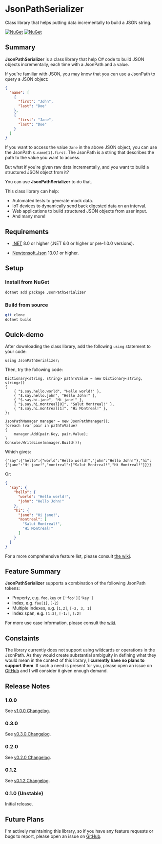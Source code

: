 # JsonPathSerializer
Class library that helps putting data incrementally to build a JSON string.

[![NuGet](https://img.shields.io/nuget/v/JsonPathSerializer.svg)](https://www.nuget.org/packages/JsonPathSerializer/)
[![NuGet](https://img.shields.io/nuget/dt/JsonPathSerializer.svg)](https://www.nuget.org/packages/JsonPathSerializer/)

## Summary

**JsonPathSerializer** is a class library that help C# code to build JSON objects incrementally, each time with a JsonPath and a value.

If you're familiar with JSON, you may know that you can use a JsonPath to query a JSON object:

```json
{
  "name": [
	{
	  "first": "John",
	  "last": "Doe"
	},
	{
	  "first": "Jane",
	  "last": "Doe"
	}
  ]
}
```

If you want to access the value `Jane` in the above JSON object, you can use the JsonPath `$.name[1].first`. The JsonPath is a string that describes the path to the value you want to access.

But what if you're given raw data incrementally, and you want to build a structured JSON object from it?

You can use **JsonPathSerializer** to do that.

This class library can help:

* Automated tests to generate mock data.
* IoT devices to dynamically send back digested data on an interval.
* Web applications to build structured JSON objects from user input.
* And many more!

## Requirements

* [.NET](https://github.com/dotnet/sdk) 8.0 or higher (.NET 6.0 or higher or pre-1.0.0 versions).

* [Newtonsoft.Json](https://github.com/JamesNK/Newtonsoft.Json) 13.0.1 or higher.

## Setup

### Install from NuGet

```bash
dotnet add package JsonPathSerializer
```

### Build from source

```bash
git clone
dotnet build
```

## Quick-demo

After downloading the class library, add the following `using` statement to your code:
```CSharp
using JsonPathSerializer;
```

Then, try the following code:
```CSharp
Dictionary<string, string> pathToValue = new Dictionary<string, string>()
{
    { "$.say.hello.world", "Hello world!" },
    { "$.say.hello.john", "Hello John!" },
    { "$.say.hi.jane", "Hi jane!" },
    { "$.say.hi.montreal[0]", "Salut Montreal!" },
    { "$.say.hi.montreal[1]", "Hi Montreal!" },
};

JsonPathManager manager = new JsonPathManager();
foreach (var pair in pathToValue)
{
    manager.Add(pair.Key, pair.Value);
}
Console.WriteLine(manager.Build());
```
Which gives:
```
{"say":{"hello":{"world":"Hello world!","john":"Hello John!"},"hi":{"jane":"Hi jane!","montreal":["Salut Montreal!","Hi Montreal!"]}}}
```

Or:
```json
{
  "say": {
    "hello": {
      "world": "Hello world!",
      "john": "Hello John!"
    },
    "hi": {
      "jane": "Hi jane!",
      "montreal": [
        "Salut Montreal!",
        "Hi Montreal!"
      ]
    }
  }
}
```

For a more comprehensive feature list, please consult [the wiki](https://github.com/ShuzhaoFeng/JsonPathSerializer/wiki).

## Feature Summary

**JsonPathSerializer** supports a combination of the following JsonPath tokens:

* Property, e.g. `foo.key` or `['foo']['key']`
* Index, e.g. `foo[1]`, `[-2]`
* Multiple indexes, e.g. `[1,2]`, `[-2, 3, 1]`
* Index span, e.g. `[1:3]`, `[-1:]`, `[:2]`

For more use case information, please consult the [wiki](https://github.com/ShuzhaoFeng/JsonPathSerializer/wiki).

## Constaints

The library currently does not support using wildcards or operations in the JsonPath. As they would create substantial ambiguity in defining what they would mean in the context of this library, **I currently have no plans to support them**. If such a need is present for you, please open an issue on [GitHub](https://github.com/ShuzhaoFeng/JsonPathSerializer/issues) and I will consider it given enough demand.

## Release Notes

### 1.0.0

See [v1.0.0 Changelog](https://github.com/ShuzhaoFeng/JsonPathSerializer/wiki/v1.0.0-Changelog).

### 0.3.0

See [v0.3.0 Changelog](https://github.com/ShuzhaoFeng/JsonPathSerializer/wiki/v0.3.0-Changelog).

### 0.2.0

See [v0.2.0 Changelog](https://github.com/ShuzhaoFeng/JsonPathSerializer/wiki/v0.2.0-Changelog).

### 0.1.2

See [v0.1.2 Changelog](https://github.com/ShuzhaoFeng/JsonPathSerializer/wiki/v0.1.2-Changelog).

### 0.1.0 (Unstable)

Initial release.

## Future Plans

I'm actively maintaining this library, so if you have any feature requests or bugs to report, please open an issue on [GitHub](https://github.com/ShuzhaoFeng/JsonPathSerializer/issues).
